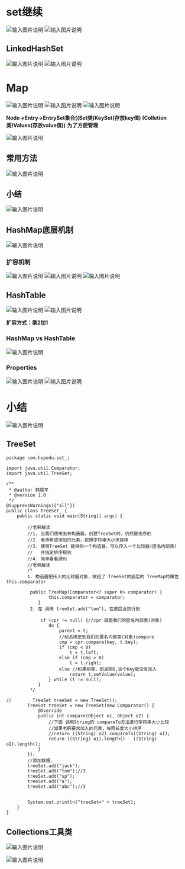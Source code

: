 # set继续
![输入图片说明](/imgs/2024-07-18/zyYMyEjB3P5qUhKa.png)
![输入图片说明](/imgs/2024-07-18/qkheI5p2t8gRdOgf.png)

## LinkedHashSet
![输入图片说明](/imgs/2024-07-18/iBPmgXs6QVSGiPfH.png)
![输入图片说明](/imgs/2024-07-18/pVAGYqogECdOvhN7.png)

# Map
![输入图片说明](/imgs/2024-07-18/wAE2sm7mDtB9Bdd5.png)
         ![输入图片说明](/imgs/2024-07-18/E19bIod2My0DUG2Q.png)
![输入图片说明](/imgs/2024-07-18/Sp9tEK18HioCIK7R.png)

**Node->Entry->EntrySet集合((Set类)KeySet(存放key值) (Colletion类)Values(存放value值))**
**为了方便管理**

![输入图片说明](/imgs/2024-07-18/9eON3XlpWmCZ3L4v.png)

## 常用方法
![输入图片说明](/imgs/2024-07-18/P1YF5HLUN5giHgA9.png)

## 小结
![输入图片说明](/imgs/2024-07-18/HFj0mKpQxSAL63c3.png)

## HashMap底层机制
![输入图片说明](/imgs/2024-07-18/KUtYvi7c8HYHdpWe.png)

### 扩容机制
![输入图片说明](/imgs/2024-07-18/ztR7haBDuS6bWnMG.png)
![输入图片说明](/imgs/2024-07-18/fKHyffUNHjlOrzcR.png)
![输入图片说明](/imgs/2024-07-18/dPJBRSmzCE61IS3g.png)

## HashTable
![输入图片说明](/imgs/2024-07-18/V4wpQMebCftx6r8B.png)
![输入图片说明](/imgs/2024-07-18/t7aq5eqYT63YDinM.png)

**扩容方式：乘2加1**
### HashMap vs HashTable
![输入图片说明](/imgs/2024-07-18/HYxqfIF6rUei4Q2S.png)

### Properties
![输入图片说明](/imgs/2024-07-18/jqSt95qzm8Zms949.png)
![输入图片说明](/imgs/2024-07-18/VJBgvxYyL1rZp92x.png)

# 小结
![输入图片说明](/imgs/2024-07-18/mmSK0OhOx3MLYhUJ.png)

## TreeSet
```
package com.hspedu.set_;

import java.util.Comparator;
import java.util.TreeSet;

/**
 * @author 韩顺平
 * @version 1.0
 */
@SuppressWarnings({"all"})
public class TreeSet_ {
    public static void main(String[] args) {

        //老韩解读
        //1. 当我们使用无参构造器，创建TreeSet时，仍然是无序的
        //2. 老师希望添加的元素，按照字符串大小来排序
        //3. 使用TreeSet 提供的一个构造器，可以传入一个比较器(匿名内部类)
        //   并指定排序规则
        //4. 简单看看源码
        //老韩解读
        /*
        1. 构造器把传入的比较器对象，赋给了 TreeSet的底层的 TreeMap的属性this.comparator

         public TreeMap(Comparator<? super K> comparator) {
                this.comparator = comparator;
            }
         2. 在 调用 treeSet.add("tom"), 在底层会执行到

             if (cpr != null) {//cpr 就是我们的匿名内部类(对象)
                do {
                    parent = t;
                    //动态绑定到我们的匿名内部类(对象)compare
                    cmp = cpr.compare(key, t.key);
                    if (cmp < 0)
                        t = t.left;
                    else if (cmp > 0)
                        t = t.right;
                    else //如果相等，即返回0,这个Key就没有加入
                        return t.setValue(value);
                } while (t != null);
            }
         */

//        TreeSet treeSet = new TreeSet();
        TreeSet treeSet = new TreeSet(new Comparator() {
            @Override
            public int compare(Object o1, Object o2) {
                //下面 调用String的 compareTo方法进行字符串大小比较
                //如果老韩要求加入的元素，按照长度大小排序
                //return ((String) o2).compareTo((String) o1);
                return ((String) o1).length() - ((String) o2).length();
            }
        });
        //添加数据.
        treeSet.add("jack");
        treeSet.add("tom");//3
        treeSet.add("sp");
        treeSet.add("a");
        treeSet.add("abc");//3


        System.out.println("treeSet=" + treeSet);
    }
}

```

## Collections工具类
![输入图片说明](/imgs/2024-07-18/P2PJBaHcp6c8kune.png)

![输入图片说明](/imgs/2024-07-18/hlcXGE6pmEA8iHgq.png)

<!--stackedit_data:
eyJoaXN0b3J5IjpbLTcyMjcwMzg0LDk3MjE2MTEyMiwxODMxMD
k3MDg1LC0zMTE3NzAyOTMsMTgwOTc3OTYzLC0yNDY0MDY4NDMs
LTE5MzI2NTM3MzIsNzI3ODkzNjA5LC0xNzEzMDAzNDY4LC0xNz
MzODU2NTI4LC03OTE4MzE2OTgsMTA2OTQ2NjI3NSwzNjE4NzIz
NTYsLTU2NzMxMTkwOSw3ODcyMDIzNCwxMzAxNzQ4NDA1LDQ0Mz
U1Mzg0MCwtMTY5NDg1NzQ3NCwtMTk3MDg0NTM1MywtMTIwMzk2
Njk0MV19
-->